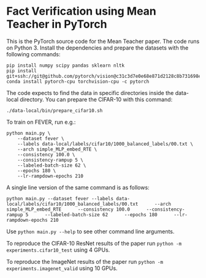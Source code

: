 # Fact Verification using Mean Teacher in PyTorch

This is the PyTorch source code for the Mean Teacher paper. The code runs on Python 3. Install the dependencies and prepare the datasets with the following commands:

```
pip install numpy scipy pandas sklearn nltk
pip install git+ssh://git@github.com/pytorch/vision@c31c3d7e0e68e871d2128c8b731698ed3b11b119
conda install pytorch-cpu torchvision-cpu -c pytorch

```

The code expects to find the data in specific directories inside the data-local directory. You can prepare the CIFAR-10 with this command:

```
./data-local/bin/prepare_cifar10.sh
```


To train on FEVER, run e.g.:

```
python main.py \
    --dataset fever \
    --labels data-local/labels/cifar10/1000_balanced_labels/00.txt \
    --arch simple_MLP_embed_RTE \
    --consistency 100.0 \
    --consistency-rampup 5 \
    --labeled-batch-size 62 \
    --epochs 180 \
    --lr-rampdown-epochs 210
```
A single line version of the same command is as follows:

```python main.py --dataset fever --labels data-local/labels/cifar10/1000_balanced_labels/00.txt      --arch simple_MLP_embed_RTE      --consistency 100.0      --consistency-rampup 5      --labeled-batch-size 62      --epochs 180      --lr-rampdown-epochs 210```

Use `python main.py --help` to see other command line arguments.

To reproduce the CIFAR-10 ResNet results of the paper run `python -m experiments.cifar10_test` using 4 GPUs.

To reproduce the ImageNet results of the paper run `python -m experiments.imagenet_valid` using 10 GPUs.
